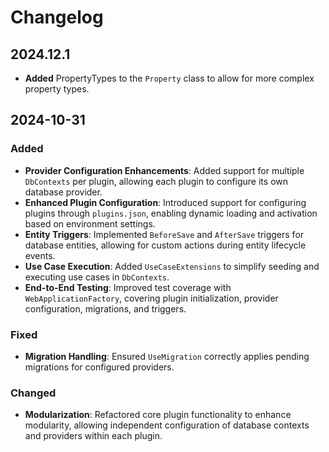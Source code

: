 # Changelog
## 2024.12.1

- **Added** PropertyTypes to the `Property` class to allow for more complex property types.

## 2024-10-31

### Added

-   **Provider Configuration Enhancements**: Added support for multiple `DbContexts` per plugin, allowing each plugin to configure its own database provider.
-   **Enhanced Plugin Configuration**: Introduced support for configuring plugins through `plugins.json`, enabling dynamic loading and activation based on environment settings.
-   **Entity Triggers**: Implemented `BeforeSave` and `AfterSave` triggers for database entities, allowing for custom actions during entity lifecycle events.
-   **Use Case Execution**: Added `UseCaseExtensions` to simplify seeding and executing use cases in `DbContexts`.
-   **End-to-End Testing**: Improved test coverage with `WebApplicationFactory`, covering plugin initialization, provider configuration, migrations, and triggers.

### Fixed

-   **Migration Handling**: Ensured `UseMigration` correctly applies pending migrations for configured providers.

### Changed

-   **Modularization**: Refactored core plugin functionality to enhance modularity, allowing independent configuration of database contexts and providers within each plugin.